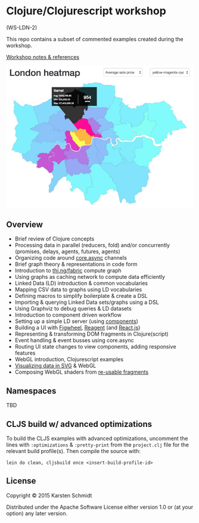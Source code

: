 # Clojure/Clojurescript workshop

(WS-LDN-2)

This repo contains a subset of commented examples created during the workshop.

[Workshop notes & references](workshop.org)

![London house prices 2013/14](assets/ldn-heatmap.jpg)

## Overview

- Brief review of Clojure concepts
- Processing data in parallel (reducers, fold) and/or concurrently (promises, delays, agents, futures, agents)
- Organizing code around [core.async](https://github.com/clojure/core.async) channels
- Brief graph theory & representations in code form
- Introduction to [thi.ng/fabric](thi.ng/fabric) compute graph
- Using graphs as caching network to compute data efficiently
- Linked Data (LD) introduction & common vocabularies
- Mapping CSV data to graphs using LD vocabularies
- Defining macros to simplify boilerplate & create a DSL
- Importing & querying Linked Data sets/graphs using a DSL
- Using Graphviz to debug queries & LD datasets
- Introduction to component driven workflow
- Setting up a simple LD server (using [components](https://github.com/stuartsierra/component))
- Building a UI with [Figwheel](https://github.com/bhauman/lein-figwheel), [Reagent](http://reagent-project.github.io/) (and [React.js](http://facebook.github.io/react/))
- Representing & transforming DOM fragments in Clojure(script)
- Event handling & event busses using core.async
- Routing UI state changes to view components, adding responsive features
- WebGL introduction, Clojurescript examples
- [Visualizing data in SVG](http://thi.ng/geom) & WebGL
- Composing WebGL shaders from [re-usable fragments](http://thi.ng/shadergraph)

## Namespaces

TBD

## CLJS build w/ advanced optimizations

To build the CLJS examples with advanced optimizations, uncomment the lines with `:optimizations` & `:pretty-print` from the `project.clj` file for the relevant build profile(s). Then compile the source with:

```
lein do clean, cljsbuild once <insert-build-profile-id>
```

## License

Copyright © 2015 Karsten Schmidt

Distributed under the Apache Software License either version 1.0 or (at your option) any later version.
